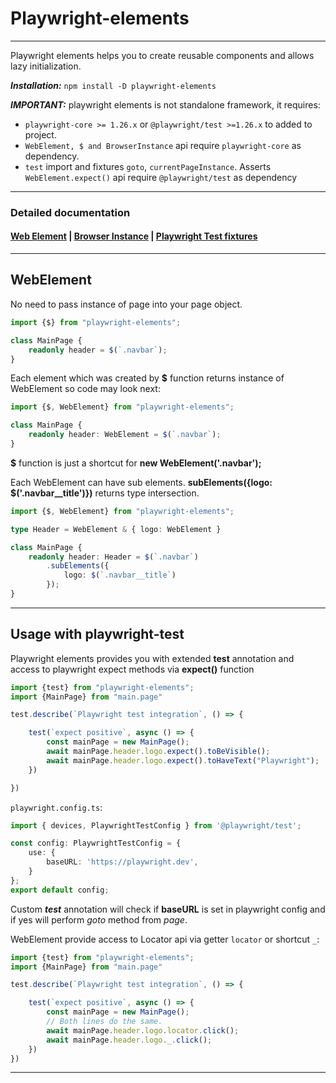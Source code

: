 # Playwright-elements
___
Playwright elements helps you to create reusable components and allows lazy initialization.

***Installation:*** `npm install -D playwright-elements`

***IMPORTANT:*** playwright elements is not standalone framework, it requires:
- `playwright-core >= 1.26.x` or `@playwright/test >=1.26.x` to added to project.
- `WebElement, $ and BrowserInstance` api require `playwright-core` as dependency. 
- `test` import and fixtures `goto`, `currentPageInstance`. Asserts `WebElement.expect()` api require `@playwright/test` as dependency

___
### Detailed documentation
#### [Web Element](/docs/web.element.md) | [Browser Instance](/docs/browser.instance.md) | [Playwright Test fixtures](/docs/playwright.test.fixtures.md)
___
## WebElement 

No need to pass instance of page into your page object. 
```ts
import {$} from "playwright-elements";

class MainPage {
    readonly header = $(`.navbar`);
}
```
Each element which was created by **$** function returns instance of WebElement so code may look next:
```ts
import {$, WebElement} from "playwright-elements";

class MainPage {
    readonly header: WebElement = $(`.navbar`);
}
```
**$** function is just a shortcut for **new WebElement('.navbar');**


Each WebElement can have sub elements. 
**subElements({logo: $('.navbar__title')})** returns type intersection.
```ts
import {$, WebElement} from "playwright-elements";

type Header = WebElement & { logo: WebElement }

class MainPage {
    readonly header: Header = $(`.navbar`)
        .subElements({
            logo: $(`.navbar__title`)
        });
}
```

___
## Usage with playwright-test

Playwright elements provides you with extended **test** annotation 
and access to playwright expect methods via **expect()** function
```ts
import {test} from "playwright-elements";
import {MainPage} from "main.page"

test.describe(`Playwright test integration`, () => {

    test(`expect positive`, async () => {
        const mainPage = new MainPage();
        await mainPage.header.logo.expect().toBeVisible();
        await mainPage.header.logo.expect().toHaveText("Playwright");
    })

})
```
`playwright.config.ts`:
```ts
import { devices, PlaywrightTestConfig } from '@playwright/test';

const config: PlaywrightTestConfig = {
    use: {
        baseURL: 'https://playwright.dev',
    }
};
export default config;
```
Custom ***test*** annotation will check if **baseURL** is set in playwright config 
and if yes will perform *goto* method from *page*.

WebElement provide access to Locator api via getter `locator` or shortcut `_`:

```ts
import {test} from "playwright-elements";
import {MainPage} from "main.page"

test.describe(`Playwright test integration`, () => {

    test(`expect positive`, async () => {
        const mainPage = new MainPage();
        // Both lines do the same.
        await mainPage.header.logo.locator.click(); 
        await mainPage.header.logo._.click();
    })
})
```
___
